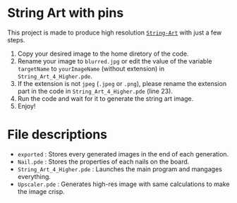 # String Art with pins

This project is made to produce high resolution [`String-Art`](https://en.wikipedia.org/wiki/String_art) with just a few steps.
1. Copy your desired image to the home diretory of the code.
2. Rename your image to `blurred.jpg` or edit the value of the variable `targetName` to `yourImageName` (without extension) in `String_Art_4_Higher.pde`.
3. If the extension is not `jpeg` (`.jpeg` or `.png`), please rename the extension part in the code in `String_Art_4_Higher.pde` (line 23).
4. Run the code and wait for it to generate the string art image.
5. Enjoy!

# File descriptions
- `exported` : Stores every generated images in the end of each generation.
- `Nail.pde` : Stores the properties of each nails on the board.
- `String_Art_4_Higher.pde` : Launches the main program and mangages everything.
- `Upscaler.pde` : Generates high-res image with same calculations to make the image crisp.
